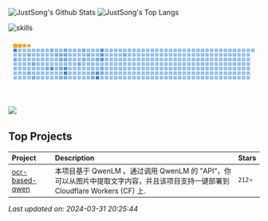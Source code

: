 <p>
  <img src="https://github-readme-stats.vercel.app/api?username=cunninger&show_icons=true&hide_border=true" alt="JustSong's Github Stats" width="58%" />
  <img src="https://github-readme-stats.vercel.app/api/top-langs/?username=cunninger&layout=compact&hide_border=true&langs_count=10" alt="JustSong's Top Langs" width="37%" /> 
</p>
 
![skills](https://skillicons.dev/icons?perline=14&i=bash,devto,discord,docker,git,github,githubactions,go,html,java,js,linux,md,mysql,nginx,nodejs,ps,py,pytorch,redis,sqlite,stackoverflow,twitter,ts,vercel,vscode,vue,workers)

[![](https://raw.githubusercontent.com/xiaozhou26/xiaozhou26/main/out/ocean.gif)](https://github.com/Cunninger)

[![](https://raw.githubusercontent.com/xiaozhou26/Cunninger/main/out/ocean.gif)](https://github.com/Cunninger)


## Top Projects
|Project|Description|Stars|
|:--|:--|:--|
|[ocr-based-qwen](https://github.com/Cunninger/ocr-based-qwen)|本项目基于 QwenLM 。通过调用 QwenLM 的 ”API“，你可以从图片中提取文字内容，并且该项目支持一键部署到 Cloudflare Workers (CF) 上.|`212⭐`|


*Last updated on: 2024-03-31 20:25:44*
